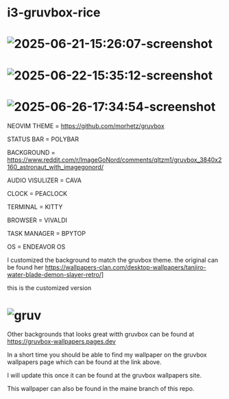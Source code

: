 # i3-gruvbox-rice
# ![2025-06-21-15:26:07-screenshot](https://github.com/user-attachments/assets/927fa042-1ff1-4ccc-9875-12292675d0bf)
# ![2025-06-22-15:35:12-screenshot](https://github.com/user-attachments/assets/7d430059-5514-4d99-b32b-bb07ba7d5574)
# ![2025-06-26-17:34:54-screenshot](https://github.com/user-attachments/assets/f57c1cad-4097-484b-9078-ad268f3627f9)


NEOVIM THEME = https://github.com/morhetz/gruvbox

STATUS BAR = POLYBAR

BACKGROUND = https://www.reddit.com/r/ImageGoNord/comments/qltzm1/gruvbox_3840x2160_astronaut_with_imagegonord/

AUDIO VISULIZER = CAVA

CLOCK = PEACLOCK

TERMINAL = KITTY

BROWSER = VIVALDI

TASK MANAGER = BPYTOP

OS = ENDEAVOR OS

I customized the background to match the gruvbox theme. the original can be found her https://wallpapers-clan.com/desktop-wallpapers/tanjiro-water-blade-demon-slayer-retro/]

this is the customized version
# ![gruv](https://github.com/user-attachments/assets/cefec775-6222-4320-a4d6-9fa320fbaf28)

Other backgrounds that looks great witth gruvbox can be found at https://gruvbox-wallpapers.pages.dev

In a short time you should be able to find my wallpaper on the gruvbox wallpapers page which can be found at the link above.

I will update this once it can be found at the gruvbox wallpapers site.

This wallpaper can also be found in the maine branch of this repo.
